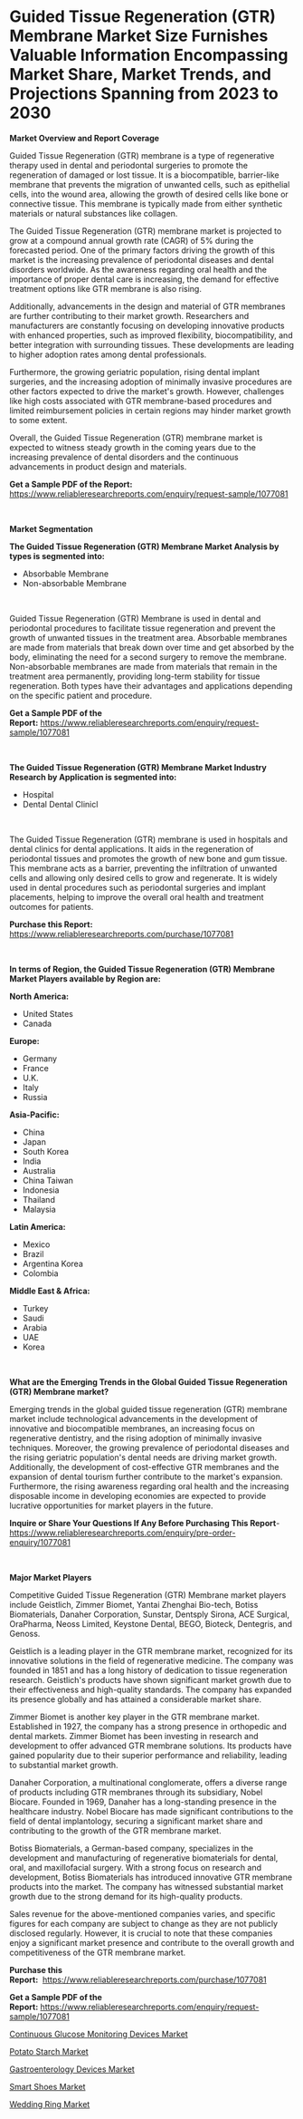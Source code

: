 <p><h1>Guided Tissue Regeneration (GTR) Membrane Market Size Furnishes Valuable Information Encompassing Market Share, Market Trends, and Projections Spanning from 2023 to 2030</h1></p><p><strong>Market Overview and Report Coverage</strong></p>
<p><p>Guided Tissue Regeneration (GTR) membrane is a type of regenerative therapy used in dental and periodontal surgeries to promote the regeneration of damaged or lost tissue. It is a biocompatible, barrier-like membrane that prevents the migration of unwanted cells, such as epithelial cells, into the wound area, allowing the growth of desired cells like bone or connective tissue. This membrane is typically made from either synthetic materials or natural substances like collagen.</p><p>The Guided Tissue Regeneration (GTR) membrane market is projected to grow at a compound annual growth rate (CAGR) of 5% during the forecasted period. One of the primary factors driving the growth of this market is the increasing prevalence of periodontal diseases and dental disorders worldwide. As the awareness regarding oral health and the importance of proper dental care is increasing, the demand for effective treatment options like GTR membrane is also rising.</p><p>Additionally, advancements in the design and material of GTR membranes are further contributing to their market growth. Researchers and manufacturers are constantly focusing on developing innovative products with enhanced properties, such as improved flexibility, biocompatibility, and better integration with surrounding tissues. These developments are leading to higher adoption rates among dental professionals.</p><p>Furthermore, the growing geriatric population, rising dental implant surgeries, and the increasing adoption of minimally invasive procedures are other factors expected to drive the market's growth. However, challenges like high costs associated with GTR membrane-based procedures and limited reimbursement policies in certain regions may hinder market growth to some extent.</p><p>Overall, the Guided Tissue Regeneration (GTR) membrane market is expected to witness steady growth in the coming years due to the increasing prevalence of dental disorders and the continuous advancements in product design and materials.</p></p>
<p><strong>Get a Sample PDF of the Report:</strong> <a href="https://www.reliableresearchreports.com/enquiry/request-sample/1077081">https://www.reliableresearchreports.com/enquiry/request-sample/1077081</a></p>
<p>&nbsp;</p>
<p><strong>Market Segmentation</strong></p>
<p><strong>The Guided Tissue Regeneration (GTR) Membrane Market Analysis by types is segmented into:</strong></p>
<p><ul><li>Absorbable Membrane</li><li>Non-absorbable Membrane</li></ul></p>
<p>&nbsp;</p>
<p><p>Guided Tissue Regeneration (GTR) Membrane is used in dental and periodontal procedures to facilitate tissue regeneration and prevent the growth of unwanted tissues in the treatment area. Absorbable membranes are made from materials that break down over time and get absorbed by the body, eliminating the need for a second surgery to remove the membrane. Non-absorbable membranes are made from materials that remain in the treatment area permanently, providing long-term stability for tissue regeneration. Both types have their advantages and applications depending on the specific patient and procedure.</p></p>
<p><strong>Get a Sample PDF of the Report:</strong>&nbsp;<a href="https://www.reliableresearchreports.com/enquiry/request-sample/1077081">https://www.reliableresearchreports.com/enquiry/request-sample/1077081</a></p>
<p>&nbsp;</p>
<p><strong>The Guided Tissue Regeneration (GTR) Membrane Market Industry Research by Application is segmented into:</strong></p>
<p><ul><li>Hospital</li><li>Dental Dental Clinicl</li></ul></p>
<p>&nbsp;</p>
<p><p>The Guided Tissue Regeneration (GTR) membrane is used in hospitals and dental clinics for dental applications. It aids in the regeneration of periodontal tissues and promotes the growth of new bone and gum tissue. This membrane acts as a barrier, preventing the infiltration of unwanted cells and allowing only desired cells to grow and regenerate. It is widely used in dental procedures such as periodontal surgeries and implant placements, helping to improve the overall oral health and treatment outcomes for patients.</p></p>
<p><strong>Purchase this Report:</strong>&nbsp; <a href="https://www.reliableresearchreports.com/purchase/1077081">https://www.reliableresearchreports.com/purchase/1077081</a></p>
<p>&nbsp;</p>
<p><strong>In terms of Region, the Guided Tissue Regeneration (GTR) Membrane Market Players available by Region are:</strong></p>
<p>
    <p> <strong> North America: </strong>
        <ul>
            <li>United States</li>
            <li>Canada</li>
        </ul>
        </p> 
    <p> <strong> Europe: </strong>
        <ul>
            <li>Germany</li>
            <li>France</li>
            <li>U.K.</li>
            <li>Italy</li>
            <li>Russia</li>
        </ul>
        </p> 
    <p> <strong> Asia-Pacific: </strong>
        <ul>
            <li>China</li>
            <li>Japan</li>
            <li>South Korea</li>
            <li>India</li>
            <li>Australia</li>
            <li>China Taiwan</li>
            <li>Indonesia</li>
            <li>Thailand</li>
            <li>Malaysia</li>
        </ul>
        </p> 
    <p> <strong> Latin America: </strong>
        <ul>
            <li>Mexico</li>
            <li>Brazil</li>
            <li>Argentina Korea</li>
            <li>Colombia</li>
        </ul>
        </p> 
    <p> <strong> Middle East & Africa: </strong>
        <ul>
            <li>Turkey</li>
            <li>Saudi</li>
            <li>Arabia</li>
            <li>UAE</li>
            <li>Korea</li>
        </ul>
    </p>
    </p>
<p>&nbsp;</p>
<p><strong>What are the Emerging Trends in the Global Guided Tissue Regeneration (GTR) Membrane market?</strong></p>
<p><p>Emerging trends in the global guided tissue regeneration (GTR) membrane market include technological advancements in the development of innovative and biocompatible membranes, an increasing focus on regenerative dentistry, and the rising adoption of minimally invasive techniques. Moreover, the growing prevalence of periodontal diseases and the rising geriatric population's dental needs are driving market growth. Additionally, the development of cost-effective GTR membranes and the expansion of dental tourism further contribute to the market's expansion. Furthermore, the rising awareness regarding oral health and the increasing disposable income in developing economies are expected to provide lucrative opportunities for market players in the future.</p></p>
<p><strong>Inquire or Share Your Questions If Any Before Purchasing This Report</strong>- <a href="https://www.reliableresearchreports.com/enquiry/pre-order-enquiry/1077081">https://www.reliableresearchreports.com/enquiry/pre-order-enquiry/1077081</a></p>
<p>&nbsp;</p>
<p><strong>Major Market Players</strong></p>
<p><p>Competitive Guided Tissue Regeneration (GTR) Membrane market players include Geistlich, Zimmer Biomet, Yantai Zhenghai Bio-tech, Botiss Biomaterials, Danaher Corporation, Sunstar, Dentsply Sirona, ACE Surgical, OraPharma, Neoss Limited, Keystone Dental, BEGO, Bioteck, Dentegris, and Genoss. </p><p>Geistlich is a leading player in the GTR membrane market, recognized for its innovative solutions in the field of regenerative medicine. The company was founded in 1851 and has a long history of dedication to tissue regeneration research. Geistlich's products have shown significant market growth due to their effectiveness and high-quality standards. The company has expanded its presence globally and has attained a considerable market share.</p><p>Zimmer Biomet is another key player in the GTR membrane market. Established in 1927, the company has a strong presence in orthopedic and dental markets. Zimmer Biomet has been investing in research and development to offer advanced GTR membrane solutions. Its products have gained popularity due to their superior performance and reliability, leading to substantial market growth.</p><p>Danaher Corporation, a multinational conglomerate, offers a diverse range of products including GTR membranes through its subsidiary, Nobel Biocare. Founded in 1969, Danaher has a long-standing presence in the healthcare industry. Nobel Biocare has made significant contributions to the field of dental implantology, securing a significant market share and contributing to the growth of the GTR membrane market.</p><p>Botiss Biomaterials, a German-based company, specializes in the development and manufacturing of regenerative biomaterials for dental, oral, and maxillofacial surgery. With a strong focus on research and development, Botiss Biomaterials has introduced innovative GTR membrane products into the market. The company has witnessed substantial market growth due to the strong demand for its high-quality products.</p><p>Sales revenue for the above-mentioned companies varies, and specific figures for each company are subject to change as they are not publicly disclosed regularly. However, it is crucial to note that these companies enjoy a significant market presence and contribute to the overall growth and competitiveness of the GTR membrane market.</p></p>
<p><strong>Purchase this Report:</strong>&nbsp;&nbsp;<a href="https://www.reliableresearchreports.com/purchase/1077081">https://www.reliableresearchreports.com/purchase/1077081</a></p>
<p></p>
<p><strong>Get a Sample PDF of the Report:</strong>&nbsp;<a href="https://www.reliableresearchreports.com/enquiry/request-sample/1077081">https://www.reliableresearchreports.com/enquiry/request-sample/1077081</a></p>
<p><p><a href="https://medium.com/@jeffreymohr2023/continuous-glucose-monitoring-devices-market-size-cagr-trends-2024-2030-62a76bf568b8">Continuous Glucose Monitoring Devices Market</a></p><p><a href="https://www.linkedin.com/pulse/potato-starch-market-size-2023-2030-global-industrial-hmptf/">Potato Starch Market</a></p><p><a href="https://medium.com/@clydebeatty2023/gastroenterology-devices-market-size-cagr-trends-2024-2030-6b9cecf0a5d2">Gastroenterology Devices Market</a></p><p><a href="https://www.linkedin.com/pulse/smart-shoes-market-challenges-opportunities-growth-drivers-bhvgf/">Smart Shoes Market</a></p><p><a href="https://www.linkedin.com/pulse/wedding-ring-market-size-2023-2030-global-industrial-honhe/">Wedding Ring Market</a></p></p>